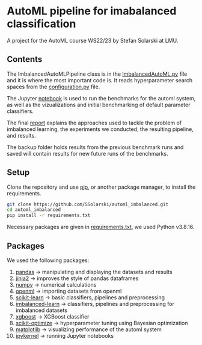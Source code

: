 # AutoML pipeline for imabalanced classification

A project for the AutoML course WS22/23 by Stefan Solarski at LMU.

## Contents

The ImbalancedAutoMLPipeline class is in the [ImbalancedAutoML.py](https://github.com/SSolarski/automl_imbalanced/blob/7cd18d49a254414d3b69790a5b0c0b4a4f4aff65/ImbalancedAutoML.py) file and it is where the most important code is. It reads hyperparameter search spaces from the [configuration.py](https://github.com/SSolarski/automl_imbalanced/blob/7cd18d49a254414d3b69790a5b0c0b4a4f4aff65/configuration.py) file. 

The Jupyter [notebook](https://github.com/SSolarski/automl_imbalanced/blob/7cd18d49a254414d3b69790a5b0c0b4a4f4aff65/notebook.ipynb) is used to run the benchmarks for the automl system, as well as the vizualizations and initial benchmarking of default parameter classifiers. 

The final [report](https://github.com/SSolarski/automl_imbalanced/blob/7cd18d49a254414d3b69790a5b0c0b4a4f4aff65/Stefan%20Solarski%20Report%20AutoML.pdf) explains the approaches used to tackle the problem of imbalanced learning, the experiments we conducted, the resulting pipeline, and results.

The backup folder holds results from the previous benchmark runs and saved will contain results for new future runs of the benchmarks.

## Setup

Clone the repository and use [pip](https://pip.pypa.io/en/stable/), or another package manager, to install the requirements.

```bash
git clone https://github.com/SSolarski/automl_imbalanced.git
cd automl_imbalanced
pip install -r requirements.txt
```

Necessary packages are given in [requirements.txt](https://github.com/SSolarski/automl_imbalanced/blob/7cd18d49a254414d3b69790a5b0c0b4a4f4aff65/requirements.txt), we used Python v3.8.16.

## Packages

We used the following packages:

1. [pandas](https://pandas.pydata.org/docs/index.html) -> manipulating and displaying the datasets and results
1. [jinja2](https://jinja.palletsprojects.com/en/3.1.x/) -> improves the style of pandas dataframes
1. [numpy](https://numpy.org/doc/) -> numerical calculations
1. [openml](https://docs.openml.org/) -> importing datasets from openml
1. [scikit-learn](https://scikit-learn.org/stable/user_guide.html) -> basic classifiers, pipelines and preprocessing
1. [imbalanced-learn](https://imbalanced-learn.org/stable/) -> classifiers, pipelines and preprocessing for imbalanced datasets
1. [xgboost](https://xgboost.readthedocs.io/en/stable/) -> XGBoost classifier
1. [scikit-optimize](https://scikit-optimize.github.io/stable/) -> hyperparameter tuning using Bayesian optimization
1. [matplotlib](https://matplotlib.org/stable/index.html) -> visualizing performance of the automl system
1. [ipykernel](https://ipykernel.readthedocs.io/en/stable/) -> running Jupyter notebooks
